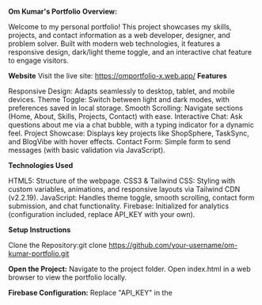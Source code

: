 **Om Kumar's Portfolio**
**Overview:**

Welcome to my personal portfolio! This project showcases my skills, projects, and contact information as a web developer, designer, and problem solver. Built with modern web technologies, it features a responsive design, dark/light theme toggle, and an interactive chat feature to engage visitors.

**Website**
Visit the live site: https://omportfolio-x.web.app/
**Features**

Responsive Design: Adapts seamlessly to desktop, tablet, and mobile devices.
Theme Toggle: Switch between light and dark modes, with preferences saved in local storage.
Smooth Scrolling: Navigate sections (Home, About, Skills, Projects, Contact) with ease.
Interactive Chat: Ask questions about me via a chat bubble, with a typing indicator for a dynamic feel.
Project Showcase: Displays key projects like ShopSphere, TaskSync, and BlogVibe with hover effects.
Contact Form: Simple form to send messages (with basic validation via JavaScript).

**Technologies Used**

HTML5: Structure of the webpage.
CSS3 & Tailwind CSS: Styling with custom variables, animations, and responsive layouts via Tailwind CDN (v2.2.19).
JavaScript: Handles theme toggle, smooth scrolling, contact form submission, and chat functionality.
Firebase: Initialized for analytics (configuration included, replace API_KEY with your own).

**Setup Instructions**

Clone the Repository:git clone https://github.com/your-username/om-kumar-portfolio.git


**Open the Project:**
Navigate to the project folder.
Open index.html in a web browser to view the portfolio locally.


**Firebase Configuration:**
Replace "API_KEY" in the <script> section with your actual Firebase API key.
Ensure you have a Firebase project set up at Firebase Console.


**Chat Functionality:**
The chat feature uses the Gemini API for responses. Replace "YOUR_ACTUAL_API_KEY" in the sendMessage() function with your valid Gemini API key.
Note: Without a valid API key, the chat will display a fallback error message.



**File Structure**

index.html: Main file containing the portfolio structure, styles, and scripts.
External assets:
Images for profile and projects (hosted on i.ibb.co and other CDNs).
Tailwind CSS via CDN.
Firebase SDK via CDN for analytics.



**Usage**

Navigation: Click links in the fixed navbar to jump to sections.
Theme Toggle: Click the sun/moon icon to switch themes.
Chat: Click the "Ask Anything About Me" bubble, type a message, and press Enter or click Send.
Contact: Fill out the form and click "Send Message" for a simple alert-based submission.

**Customization**

Update the profile image in the About and Chat sections with your own (replace i.ibb.co URLs).
Modify project details (images, titles, descriptions, links) in the Projects section.
Adjust colors and styles in the :root and .dark CSS variables.
Enhance the chat response logic by refining the prompt in the sendMessage() function.

**Notes**

API Keys: Ensure Firebase and Gemini API keys are secure and not exposed in public repositories.
Images: External image URLs are used; host your own for better reliability.
Browser Compatibility: Tested on modern browsers (Chrome, Firefox, Edge).

**License**
**© 2025 Om Kumar. All rights reserved.**
**Contact**
Feel free to reach out via the contact form or connect with me on 
GitHub: iamomm-hack
